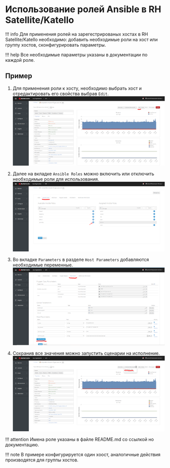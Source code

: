 # Использование ролей Ansible в RH Satellite/Katello

!!! info
    Для применения ролей на зарегестрированых хостах в RH Satellite/Katello необходимо: добавить необходимые роли на хост или группу хостов, сконфигурировать параметры.
    
!!! help
    Все необходимые параметры указаны в документации по каждой роле.

## Пример

1. Для применения роли к хосту, необходимо выбрать хост и отредактировать его свойства выбрав `Edit`.
![edit_host](../images/sat-1.png)

2. Далее на вкладке `Ansible Roles` можно включить или отключить необходимые роли для использования.
![add_roles](../images/sat-2.png)

3. Во вкладке `Parameters` в разделе `Host Parameters` добавляются необходимые переменные.
![add_parameters](../images/sat-3.png)

4. Сохранив все значения можно запустить сценарии на исполнение.
![run_roles](../images/sat-4.png)

!!! attention
    Имена роле указаны в файле README.md со ссылкой но документацию.

!!! note
    В примере конфигурируется один хоост, аналогичные действия производятся для группы хостов.
    
